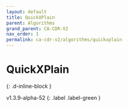 ```yaml
---
layout: default
title: QuickXPlain
parent: Algorithms
grand_parent: CA-CDR-V2
nav_order: 1
permalink: ca-cdr-v2/algorithms/quickxplain
---
```


# QuickXPlain
{: .d-inline-block }

v1.3.9-alpha-52
{: .label .label-green }
